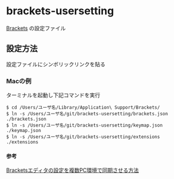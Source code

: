 # brackets-usersetting

[Brackets](http://brackets.io/) の設定ファイル

## 設定方法

設定ファイルにシンボリックリンクを貼る

### Macの例

ターミナルを起動し下記コマンドを実行

```
$ cd /Users/ユーザ名/Library/Application\ Support/Brackets/
$ ln -s /Users/ユーザ名/git/brackets-usersetting/brackets.json ./brackets.json
$ ln -s /Users/ユーザ名/git/brackets-usersetting/keymap.json ./keymap.json
$ ln -s /Users/ユーザ名/git/brackets-usersetting/extensions ./extensions
```

#### 参考

[Bracketsエディタの設定を複数PC環境で同期させる方法](http://nelog.jp/sync-brackets-settings)